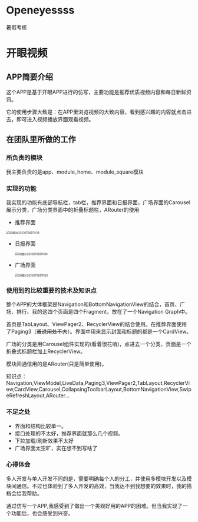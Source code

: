 # Openeyessss
 暑假考核
# 开眼视频

## APP简要介绍

这个APP是基于开眼APP进行的仿写，主要功能是推荐优质视频内容和每日新鲜资讯。

它的使用步骤大致是：在APP里浏览视频的大致内容，看到感兴趣的内容就点击进去，即可进入视频播放界面观看视频。

## 在团队里所做的工作

### 所负责的模块

我主要负责的是app、module_home、module_square模块

### 实现的功能

我实现的功能有底部导航栏，tab栏，推荐界面和日报界面，广场界面的Carousel展示分类，广场分类界面中的折叠标题栏，ARouter的使用

+ 推荐界面

<img src="C:\Users\联想\Desktop\图片\QQ图片20230728211239.gif" alt="QQ图片20230728211239" style="zoom:50%;" />

+ 日报界面

  <img src="C:\Users\联想\Desktop\图片\QQ图片20230728211310.gif" alt="QQ图片20230728211310" style="zoom:50%;" />

+ 广场界面

  <img src="C:\Users\联想\Desktop\图片\QQ图片20230728211322.gif" alt="QQ图片20230728211322" style="zoom:50%;" />

### 使用到的比较重要的技术及知识点

整个APP的大体框架是Navigation和BottomNavigationView的结合，首页、广场、排行、我的这四个页面是四个Fragment，放在了一个Navigation Graph中。

首页是TabLayout、ViewPager2、RecyclerView的结合使用。在推荐界面使用了Paging3（~~虽说用处不大~~）。界面中用来显示封面和标题的都是一个CardView。

广场的分类是用Carousel组件实现的(看着很花哨)，点进去一个分类，页面是一个折叠式标题栏加上RecyclerView。

模块间通信用的是ARouter(只是简单使用)。

知识点：Navigation,ViewModel,LiveData,Paging3,ViewPager2,TabLayout,RecyclerView,CardView,Carousel,CollapsingToolbarLayout,BottomNavigationView,SwipeRefreshLayout,ARouter...

### 不足之处

+ 界面和结构比较单一。
+ 接口处理的不太好，推荐界面就那么几个视频。
+ 下拉加载/刷新效果不太好
+ 广场界面太空旷，实在想不到写啥了

### 心得体会

多人开发与单人开发不同的是，需要明确每个人的分工，并使用多模块开发以及模块间通信。不过也体验到了多人开发的高效，当我达不到我想要的效果时，我的搭档会给我帮助。

通过仿写一个APP,我感受到了做出一个美观好用的APP的困难。但当我实现了一个功能后，也会感受到兴奋。